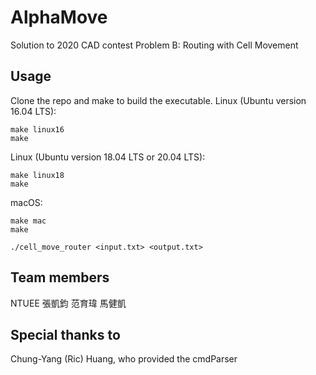 # AlphaMove
Solution to 2020 CAD contest Problem B: Routing with Cell Movement

## Usage
Clone the repo and make to build the executable.
Linux (Ubuntu version 16.04 LTS):
```
make linux16
make
```
Linux (Ubuntu version 18.04 LTS or 20.04 LTS):
```
make linux18
make
```
macOS:
```
make mac
make
```
```
./cell_move_router <input.txt> <output.txt>
```

## Team members
NTUEE 張凱鈞 范育瑋 馬健凱

## Special thanks to
Chung-Yang (Ric) Huang, who provided the cmdParser
